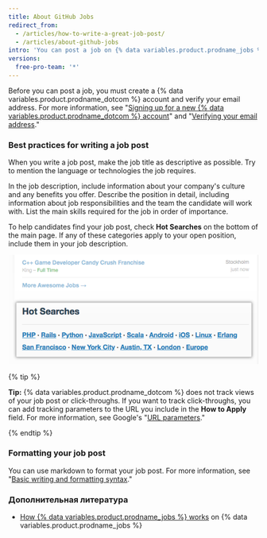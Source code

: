 ```yaml
---
title: About GitHub Jobs
redirect_from:
  - /articles/how-to-write-a-great-job-post/
  - /articles/about-github-jobs
intro: 'You can post a job on {% data variables.product.prodname_jobs %} to find talent for your business.'
versions:
  free-pro-team: '*'
---
```


Before you can post a job, you must create a {% data variables.product.prodname_dotcom %} account and verify your email address. For more information, see "[Signing up for a new {% data variables.product.prodname_dotcom %} account](/articles/signing-up-for-a-new-github-account)" and "[Verifying your email address](/articles/verifying-your-email-address)."

### Best practices for writing a job post

When you write a job post, make the job title as descriptive as possible. Try to mention the language or technologies the job requires.

In the job description, include information about your company's culture and any benefits you offer. Describe the position in detail, including information about job responsibilities and the team the candidate will work with. List the main skills required for the job in order of importance.

To help candidates find your job post, check **Hot Searches** on the bottom of the main page. If any of these categories apply to your open position, include them in your job description.

![Hot Searches section of {% data variables.product.prodname_dotcom %}](/assets/images/help/jobs/hot-searches.png)

{% tip %}

**Tip:** {% data variables.product.prodname_dotcom %} does not track views of your job post or click-throughs. If you want to track click-throughs, you can add tracking parameters to the URL you include in the **How to Apply** field. For more information, see Google's "[URL parameters](https://support.google.com/google-ads/answer/6277564?hl=en)."

{% endtip %}

### Formatting your job post

You can use markdown to format your job post. For more information, see "[Basic writing and formatting syntax](/articles/basic-writing-and-formatting-syntax)."

### Дополнительная литература

- [How {% data variables.product.prodname_jobs %} works](https://jobs.github.com/faq) on {% data variables.product.prodname_jobs %}

